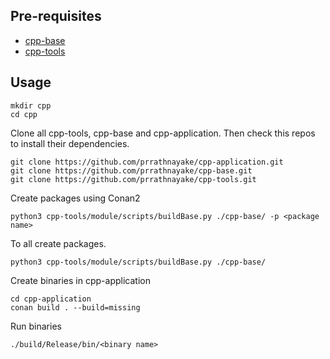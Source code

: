 ## Pre-requisites
+  [cpp-base](https://github.com/prrathnayake/cpp-base.git)
+  [cpp-tools](https://github.com/prrathnayake/cpp-tools.git)

## Usage
```
mkdir cpp
cd cpp
```

Clone all cpp-tools, cpp-base and cpp-application. Then check this repos to install their dependencies.
```
git clone https://github.com/prrathnayake/cpp-application.git
git clone https://github.com/prrathnayake/cpp-base.git
git clone https://github.com/prrathnayake/cpp-tools.git

```
Create packages using Conan2
```
python3 cpp-tools/module/scripts/buildBase.py ./cpp-base/ -p <package name>
```

To all create packages.
```
python3 cpp-tools/module/scripts/buildBase.py ./cpp-base/
```

Create binaries in cpp-application
```
cd cpp-application
conan build . --build=missing
```

Run binaries
```
./build/Release/bin/<binary name>
```